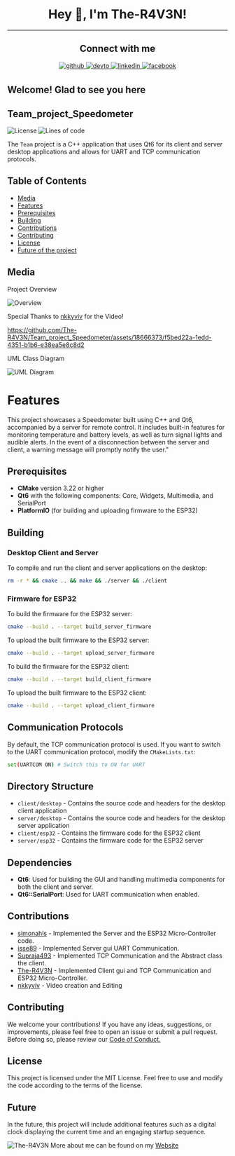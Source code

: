 # <div align="center">Hey 👋, I'm The-R4V3N!</div>  

----

## <div align="center"> Connect with me  

<div align="center">
 <a href="https://github.com/The-R4V3N" target="_blank">
<img src=https://img.shields.io/badge/github-%2324292e.svg?&style=for-the-badge&logo=github&logoColor=white alt=github style="margin-bottom: 5px;" />
<a href="https://dev.to/ther4v3n" target="_blank">
<img src=https://img.shields.io/badge/dev.to-%2308090A.svg?&style=for-the-badge&logo=dev.to&logoColor=white alt=devto style="margin-bottom: 5px;" />
</a>
<a href="https://linkedin.com/in/oliver-joisten" target="_blank">
<img src=https://img.shields.io/badge/linkedin-%231E77B5.svg?&style=for-the-badge&logo=linkedin&logoColor=white alt=linkedin style="margin-bottom: 5px;" />
</a>
<a href="https://www.facebook.com/oliver.joisten" target="_blank">
<img src=https://img.shields.io/badge/facebook-%232E87FB.svg?&style=for-the-badge&logo=facebook&logoColor=white alt=facebook style="margin-bottom: 5px;" />
</a>

</a>  
</div>
  
## Welcome! Glad to see you here  

## Team_project_Speedometer

  ![License](https://img.shields.io/badge/license-MIT-blue.svg)
  ![Lines of code](https://tokei.rs/b1/github/The-R4V3N/Team_project_Speedometer)


The `Team` project is a C++ application that uses Qt6 for its client and server desktop applications and allows for UART and TCP communication protocols.

## Table of Contents

- [Media](#media)
- [Features](#features)
- [Prerequisites](#prerequisites)
- [Building](#building)
- [Contributions](#contributions)
- [Contributing](#contributing)
- [License](#license)
- [Future of the project](#future)

## Media

Project Overview

![Overview](https://github.com/The-R4V3N/Team_project_Speedometer/assets/18666373/10b9a0d2-9970-4746-ad4c-bf8cc4520a9e)

Special Thanks to [nkkyviv](https://github.com/nkkyviv) for the Video!

https://github.com/The-R4V3N/Team_project_Speedometer/assets/18666373/f5bed22a-1edd-4351-b1b6-e38ea5e8c8d2

UML Class Diagram

![UML Diagram](https://github.com/The-R4V3N/Team_project_Speedometer/assets/18666373/7df1d3f3-ffb8-4d9d-8ae4-b9396a17386f)

# Features

This project showcases a Speedometer built using C++ and Qt6, accompanied by a server for remote control. It includes built-in features for monitoring temperature and battery levels, as well as turn signal lights and audible alerts. In the event of a disconnection between the server and client, a warning message will promptly notify the user."

## Prerequisites

- **CMake** version 3.22 or higher
- **Qt6** with the following components: Core, Widgets, Multimedia, and SerialPort
- **PlatformIO** (for building and uploading firmware to the ESP32)

## Building

### Desktop Client and Server

To compile and run the client and server applications on the desktop:

```bash
rm -r * && cmake .. && make && ./server && ./client
```

### Firmware for ESP32
To build the firmware for the ESP32 server:

```bash
cmake --build . --target build_server_firmware
```

To upload the built firmware to the ESP32 server:

```bash
cmake --build . --target upload_server_firmware
```
To build the firmware for the ESP32 client:

```bash
cmake --build . --target build_client_firmware
```
To upload the built firmware to the ESP32 client:

```bash
cmake --build . --target upload_client_firmware
```
## Communication Protocols

By default, the TCP communication protocol is used. If you want to switch to the UART communication protocol, modify the `CMakeLists.txt`:

```bash
set(UARTCOM ON) # Switch this to ON for UART
```
## Directory Structure

- `client/desktop` - Contains the source code and headers for the desktop client application
- `server/desktop` - Contains the source code and headers for the desktop server application
- `client/esp32` - Contains the firmware code for the ESP32 client
- `server/esp32` - Contains the firmware code for the ESP32 server

## Dependencies

- **Qt6**: Used for building the GUI and handling multimedia components for both the client and server.
- **Qt6::SerialPort**: Used for UART communication when enabled.

## Contributions

- [simonahls](https://github.com/simonahls) - Implemented the Server and the ESP32 Micro-Controller code.
- [isse89](https://github.com/isse89) - Implemented Server gui UART Communication.
- [Supraja493](https://github.com/Supraja493) - Implemented TCP Communication and the Abstract class the client.
- [The-R4V3N](https://github.com/The-R4V3N) - Implemented Client gui and TCP Communication and ESP32 Micro-Controller.
- [nkkyviv](https://github.com/nkkyviv)  - Video creation and Editing

## Contributing

We welcome your contributions! If you have any ideas, suggestions, or improvements, please feel free to open an issue or submit a pull request. Before doing so, please review our [Code of Conduct.](https://github.com/The-R4V3N/Team_project_Speedometer/blob/master/CODE_OF_CONDUCT.md)

## License

This project is licensed under the MIT License. Feel free to use and modify the code according to the terms of the license.

## Future

In the future, this project will include additional features such as a digital clock displaying the current time and an engaging startup sequence.


  
![The-R4V3N](https://github.com/The-R4V3N.png?size=50) More about me can be found on my [Website](https://www.oliver-joisten.se)
